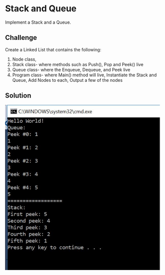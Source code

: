 # Stack and Queue

Implement a Stack and a Queue.

## Challenge

Create a Linked List that contains the following:

1. Node class,
2. Stack class- where methods such as Push(), Pop and Peek() live
3. Queue class- where the Enqueue, Dequeue, and Peek live
4. Program class- where Main() method will live, Instantiate the Stack and Queue, Add Nodes to each, Output a few of the nodes

## Solution

![StackandQueue-ScreenCapture](https://github.com/ChristinaGislason/Data-Structures-andAlgorithms/blob/master/Assets/StackandQueue-ScreenCapture.JPG)
